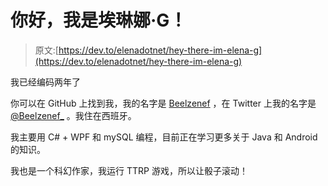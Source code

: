 # 你好，我是埃琳娜·G！

> 原文:[https://dev.to/elenadotnet/hey-there-im-elena-g](https://dev.to/elenadotnet/hey-there-im-elena-g)

我已经编码两年了

你可以在 GitHub 上找到我，我的名字是 [Beelzenef](https://github.com/Beelzenef) ，在 Twitter 上我的名字是 [@Beelzenef_](https://twitter.com/Beelzenef_) 。我住在西班牙。

我主要用 C# + WPF 和 mySQL 编程，目前正在学习更多关于 Java 和 Android 的知识。

我也是一个科幻作家，我运行 TTRP 游戏，所以让骰子滚动！